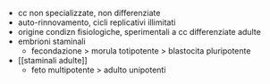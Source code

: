 - cc non specializzate, non differenziate
- auto-rinnovamento, cicli replicativi illimitati
- origine condizn fisiologiche, sperimentali a cc differenziate adulte
- embrioni staminali
	- fecondazione > morula totipotente > blastocita pluripotente
- [[staminali adulte]]
	- feto multipotente > adulto unipotenti